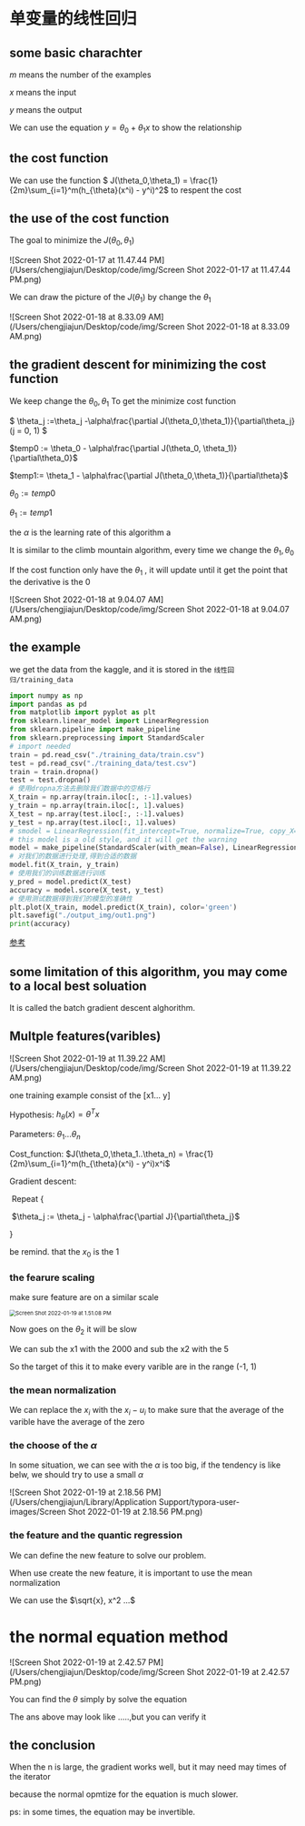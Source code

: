 # 单变量的线性回归

## some basic charachter

$m$ means the number of the examples

$x$ means the input

$y$ means the output

We can use the equation $y = \theta_0 + \theta_1 x$ to show the relationship

## the cost function

We can use the function $ J(\theta_0,\theta_1) = \frac{1}{2m}\sum_{i=1}^m(h_{\theta}(x^i) - y^i)^2$ to respent the cost



## the use of the cost function

The goal to minimize the $J(\theta_0, \theta_1)$

![Screen Shot 2022-01-17 at 11.47.44 PM](/Users/chengjiajun/Desktop/code/img/Screen Shot 2022-01-17 at 11.47.44 PM.png)

We can draw the picture of the $J(\theta_1)$ by change the $\theta_1$ 

![Screen Shot 2022-01-18 at 8.33.09 AM](/Users/chengjiajun/Desktop/code/img/Screen Shot 2022-01-18 at 8.33.09 AM.png)

## the gradient descent for minimizing the cost function

We keep change the $\theta_0 ,\theta_1$ To get the minimize cost function

 $ \theta_j :=\theta_j -\alpha\frac{\partial J(\theta_0,\theta_1)}{\partial\theta_j}(j = 0, 1) $

$temp0 := \theta_0 - \alpha\frac{\partial J(\theta_0, \theta_1)}{\partial\theta_0}$

$temp1:= \theta_1 - \alpha\frac{\partial J(\theta_0,\theta_1)}{\partial\theta}$

$\theta_0:= temp0$

$\theta_1 :=temp1$

the $\alpha$ is the learning rate of this algorithm a

It is similar to the climb mountain algorithm, every time we change the $\theta_1, \theta_0$ 

If the cost function only have the $\theta_1$ , it will update until it get the point that the derivative is the 0



![Screen Shot 2022-01-18 at 9.04.07 AM](/Users/chengjiajun/Desktop/code/img/Screen Shot 2022-01-18 at 9.04.07 AM.png)


## the example
we get the data from the kaggle, and it is stored in the `线性回归/training_data`
```python
import numpy as np
import pandas as pd
from matplotlib import pyplot as plt
from sklearn.linear_model import LinearRegression
from sklearn.pipeline import make_pipeline
from sklearn.preprocessing import StandardScaler
# import needed
train = pd.read_csv("./training_data/train.csv")
test = pd.read_csv("./training_data/test.csv")
train = train.dropna()
test = test.dropna()
# 使用dropna方法去删除我们数据中的空格行
X_train = np.array(train.iloc[:, :-1].values)
y_train = np.array(train.iloc[:, 1].values)
X_test = np.array(test.iloc[:, :-1].values)
y_test = np.array(test.iloc[:, 1].values)
# smodel = LinearRegression(fit_intercept=True, normalize=True, copy_X=True, n_jobs=-1)
# this model is a old style, and it will get the warning
model = make_pipeline(StandardScaler(with_mean=False), LinearRegression())
# 对我们的数据进行处理,得到合适的数据
model.fit(X_train, y_train)
# 使用我们的训练数据进行训练
y_pred = model.predict(X_test)
accuracy = model.score(X_test, y_test)
# 使用测试数据得到我们的模型的准确性
plt.plot(X_train, model.predict(X_train), color='green')
plt.savefig("./output_img/out1.png")
print(accuracy)
```

[参考](https://www.kaggle.com/kareem3egm/learn-machine-learning-faster-1)
## some limitation of this algorithm, you may come to a local best soluation

It is called the batch gradient descent alghorithm.

## Multple features(varibles) 

![Screen Shot 2022-01-19 at 11.39.22 AM](/Users/chengjiajun/Desktop/code/img/Screen Shot 2022-01-19 at 11.39.22 AM.png)

one training example consist of the [x1... y]

Hypothesis: $h_{\theta}(x) = \theta^Tx$

Parameters: $\theta_1...\theta_n$

Cost_function: $J(\theta_0,\theta_1..\theta_n) = \frac{1}{2m}\sum_{i=1}^m(h_{\theta}(x^i) - y^i)x^i$

Gradient descent:

​	Repeat {

​		$\theta_j := \theta_j - \alpha\frac{\partial J}{\partial\theta_j}$

}

be remind. that the $x_0$ is the 1

### the fearure scaling

make sure feature are on a similar scale

<img src="/Users/chengjiajun/Library/Application Support/typora-user-images/Screen Shot 2022-01-19 at 1.51.08 PM.png" alt="Screen Shot 2022-01-19 at 1.51.08 PM" style="zoom: 67%;" />

Now goes on the $\theta_2$ it will be slow

We can sub the x1 with the 2000 and sub the x2 with the 5

So the target of this it to make every varible are in the range (-1, 1)

### the mean normalization

We can replace the $x_i$ with the $x_i - u_i$ to make sure that the average of the varible have the average of the zero

### the choose of the $\alpha$

In some situation, we can see with the $\alpha$ is too big, if the tendency is like belw, we should try to use a small $\alpha$

![Screen Shot 2022-01-19 at 2.18.56 PM](/Users/chengjiajun/Library/Application Support/typora-user-images/Screen Shot 2022-01-19 at 2.18.56 PM.png)



### the feature and the quantic regression

We can define the new feature to solve our problem. 

When use create the new feature, it is important to use the mean normalization

We can use the $\sqrt{x}, x^2 ...$

# the normal equation method

![Screen Shot 2022-01-19 at 2.42.57 PM](/Users/chengjiajun/Desktop/code/img/Screen Shot 2022-01-19 at 2.42.57 PM.png)

You can find the $\theta$ simply by solve the equation

The ans above may look like .....,but you can verify it

## the conclusion

When the n is large, the gradient works well, but it may need may times of the iterator

because the normal opmtize for the equation is much slower.



ps: in some times, the equation may be invertible. 


